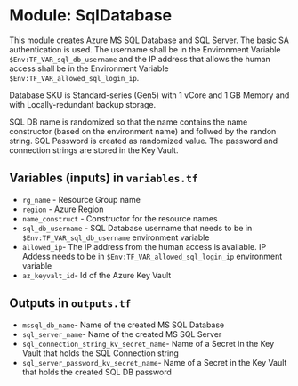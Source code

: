 # Module: SqlDatabase
This module creates Azure MS SQL Database and SQL Server. The basic SA authentication is used. The username shall be in the Environment Variable `$Env:TF_VAR_sql_db_username` and the IP address that allows the human access shall be in the Environment Variable `$Env:TF_VAR_allowed_sql_login_ip`.

Database SKU is Standard-series (Gen5) with 1 vCore and 1 GB Memory and with Locally-redundant backup storage.

SQL DB name is randomized so that the name contains the name constructor (based on the environment name) and follwed by the randon string. SQL Password is created as randomized value. The password and connection strings are stored in the Key Vault. 

## Variables (inputs) in `variables.tf`
* `rg_name` - Resource Group name
* `region` - Azure Region
* `name_construct` - Constructor for the resource names
* `sql_db_username` - SQL Database username that needs to be in `$Env:TF_VAR_sql_db_username` environment variable
* `allowed_ip`- The IP address from the human access is available. IP Addess needs to be in `$Env:TF_VAR_allowed_sql_login_ip` environment variable
* `az_keyvalt_id`- Id of the Azure Key Vault

## Outputs in `outputs.tf`
* `mssql_db_name`- Name of the created MS SQL Database
* `sql_server_name`- Name of the created MS SQL Server
* `sql_connection_string_kv_secret_name`- Name of a Secret in the Key Vault that holds the SQL Connection string
* `sql_server_password_kv_secret_name`- Name of a Secret in the Key Vault that holds the created SQL DB password
